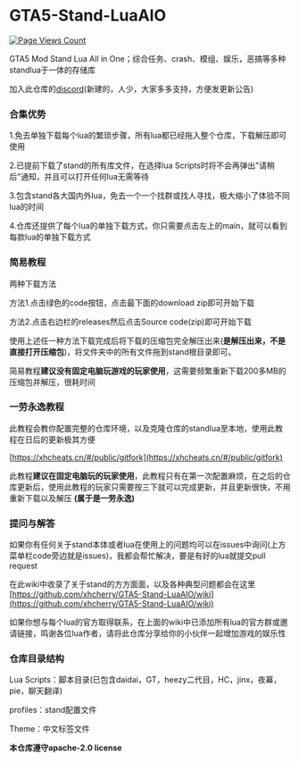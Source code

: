 # GTA5-Stand-LuaAIO

[![Page Views Count](https://badges.toozhao.com/badges/01H69JD1N3ZWV3EDK36V3F5DJK/green.svg)](https://badges.toozhao.com/stats/01H69JD1N3ZWV3EDK36V3F5DJK "Get your own page views count badge on badges.toozhao.com")

GTA5 Mod Stand Lua All in One；综合任务、crash、模组、娱乐，恶搞等多种standlua于一体的存储库

加入此仓库的[discord](https://discord.gg/wDcY8FFnt5)(新建的，人少，大家多多支持，方便发更新公告)

### 合集优势
1.免去单独下载每个lua的繁琐步骤，所有lua都已经拖入整个仓库，下载解压即可使用

2.已提前下载了stand的所有库文件，在选择lua Scripts时将不会再弹出"请稍后"通知，并且可以打开任何lua无需等待

3.包含stand各大国内外lua，免去一个一个找群或找人寻找，极大缩小了体验不同lua的时间

4.仓库还提供了每个lua的单独下载方式，你只需要点击左上的main，就可以看到每款lua的单独下载方式

### 简易教程

两种下载方法

方法1.点击绿色的code按钮，点击最下面的download zip即可开始下载

方法2.点击右边栏的releases然后点击Source code(zip)即可开始下载

使用上述任一种方法下载完成后将下载的压缩包完全解压出来(**是解压出来，不是直接打开压缩包**)，将文件夹中的所有文件拖到stand根目录即可。

简易教程**建议没有固定电脑玩游戏的玩家使用**，这需要频繁重新下载200多MB的压缩包并解压，很耗时间

### 一劳永逸教程
此教程会教你配置完整的仓库环境，以及克隆仓库的standlua至本地，使用此教程在日后的更新极其方便

[https://xhcheats.cn/#/public/gitfork](https://xhcheats.cn/#/public/gitfork)

此教程**建议在固定电脑玩的玩家使用**，此教程只有在第一次配置麻烦，在之后的仓库更新后，使用此教程的玩家只需要按三下就可以完成更新，并且更新很快，不用重新下载以及解压 **(属于是一劳永逸)**

### 提问与解答

如果你有任何关于stand本体或者lua在使用上的问题均可以在issues中询问(上方菜单栏code旁边就是issues)，我都会帮忙解决，要是有好的lua就提交pull request

在此wiki中收录了关于stand的方方面面，以及各种典型问题都会在这里
[https://github.com/xhcherry/GTA5-Stand-LuaAIO/wiki](https://github.com/xhcherry/GTA5-Stand-LuaAIO/wiki)

如果你想与每个lua的官方取得联系，在上面的wiki中已添加所有lua的官方群或邀请链接，鸣谢各位lua作者，请将此仓库分享给你的小伙伴一起增加游戏的娱乐性

### 仓库目录结构

Lua Scripts：脚本目录(已包含daidai，GT，heezy二代目，HC，jinx，夜幕，pie，聊天翻译)

profiles：stand配置文件

Theme：中文标签文件


**本仓库遵守apache-2.0 license**
